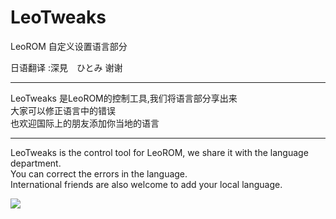 # LeoTweaks
LeoROM 自定义设置语言部分

日语翻译 :深見　ひとみ 谢谢

------- 

LeoTweaks 是LeoROM的控制工具,我们将语言部分享出来<br>
大家可以修正语言中的错误<br>
也欢迎国际上的朋友添加你当地的语言<br>

------- 

LeoTweaks is the control tool for LeoROM, we share it with the language department.<br>
You can correct the errors in the language.<br>
International friends are also welcome to add your local language.<br>

![](http://os.leorom.cc/img/rom/Screenshot_20190225-233307_LeoTweaks.jpg)
